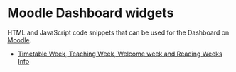 # Moodle Dashboard widgets

HTML and JavaScript code snippets that can be used for the Dashboard on [Moodle](https://moodle.org).

- [Timetable Week, Teaching Week, Welcome week and Reading Weeks Info](dashboard/timetableweek/README.md)
